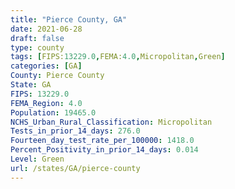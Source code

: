 ```yaml
---
title: "Pierce County, GA"
date: 2021-06-28
draft: false
type: county
tags: [FIPS:13229.0,FEMA:4.0,Micropolitan,Green]
categories: [GA]
County: Pierce County
State: GA
FIPS: 13229.0
FEMA_Region: 4.0
Population: 19465.0
NCHS_Urban_Rural_Classification: Micropolitan
Tests_in_prior_14_days: 276.0
Fourteen_day_test_rate_per_100000: 1418.0
Percent_Positivity_in_prior_14_days: 0.014
Level: Green
url: /states/GA/pierce-county
---
```



